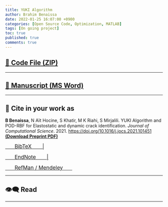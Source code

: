 ```yaml
---
title: YUKI Algorithm
author: Brahim Benaissa
date: 2022-01-25 16:07:00 +0900
categories: [Open Source Code, Optimization, MATLAB]
tags: [On going project]
toc: true
published: true
comments: true
---
```



## <a target="_blank" href="{{ site.baseurl }}{% link /assets/files/Projects/YUKI ALGORITHM 1.0/YUKI ALGORITHM 1.0.docx %}"  download> 📂 Code File (ZIP)</a>

---

## <a target="_blank" href="{{ site.baseurl }}{% link /assets/files/Projects/YUKI ALGORITHM 1.0/YUKI ALGORITHM 1.0.docx %}"  download> 📃 Manuscript  (MS Word)</a>

---

## 📑 Cite in your work as

**B Benaissa**, N Aït Hocine, S Khatir, M K Riahi, S Mirjalili. YUKI Algorithm and POD-RBF for Elastostatic and dynamic crack identification. *Journal of Computational Science*. 2021. <a href="https://doi.org/10.1016/j.jocs.2021.101451" target="_blank"> https://doi.org/10.1016/j.jocs.2021.101451 </a> <a href="{{ site.baseurl }}{% link /assets/files/Preprints/YUKI Algorithm 2021.pdf %}" target="_blank">  **(Download Preprint PDF)** </a>


<p align="center">

<a target="_blank" href="https://scholar.google.com/scholar?hl=en&as_sdt=0%2C5&q=YUKI+Algorithm+and+POD-RBF+for+Elastostatic+and+dynamic+crack+identification&btnG="  download> <span style="font-size:1.2em;"> &ensp;&ensp;&ensp; BibTeX &ensp;&ensp;&ensp; |</span> </a>

<a target="_blank" href="https://scholar.google.com/scholar?hl=en&as_sdt=0%2C5&q=YUKI+Algorithm+and+POD-RBF+for+Elastostatic+and+dynamic+crack+identification&btnG="  download>  <span style="font-size:1.2em;"> &ensp;&ensp;&ensp; EndNote &ensp;&ensp;&ensp; |</span> </a>

<a target="_blank" href="https://scholar.google.com/scholar?hl=en&as_sdt=0%2C5&q=YUKI+Algorithm+and+POD-RBF+for+Elastostatic+and+dynamic+crack+identification&btnG="  download>  <span style="font-size:1.2em;"> &ensp;&ensp;&ensp; RefMan / Mendeley &ensp;&ensp;&ensp; </span> </a>

</p>


<!--
---


## 📺 Tutorial

[![IMAGE ALT TEXT](http://img.youtube.com/vi/Jz3TDvnZ3zo/0.jpg)](http://www.youtube.com/watch?v=Jz3TDvnZ3zo "Video Title")

<p align="center">

<iframe
    width="750"
    height="480"
    src="https://www.youtube.com/embed/UmX4kyB2wfg"
    frameborder="0"
    allow="autoplay; encrypted-media"
    allowfullscreen>
</iframe>

</p>

-->

---

## 👁️‍🗨️ Read

<p align="center">

<object data="{{ site.baseurl }}{% link /assets/files/Projects/YUKI ALGORITHM 1.0/YUKI ALGORITHM 1.0.pdf %}" type="application/pdf" width="750px" height="500px"> </object>

</p>


---
